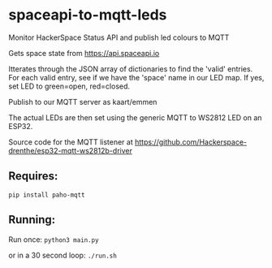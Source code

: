 # spaceapi-to-mqtt-leds
Monitor HackerSpace Status API and publish led colours to MQTT

Gets space state from https://api.spaceapi.io

Itterates through the JSON array of dictionaries to find the 'valid' entries.
For each valid entry, see if we have the 'space' name in our LED map.
If yes, set LED to green=open, red=closed. 

Publish to our MQTT server as kaart/emmen 

The actual LEDs are then set using the generic MQTT to WS2812 LED on an ESP32. 

Source code for the MQTT listener at https://github.com/Hackerspace-drenthe/esp32-mqtt-ws2812b-driver


## Requires:
 `pip install paho-mqtt` 

## Running:

Run once:
 `python3 main.py` 
 
or in a 30 second loop:
 `./run.sh`

